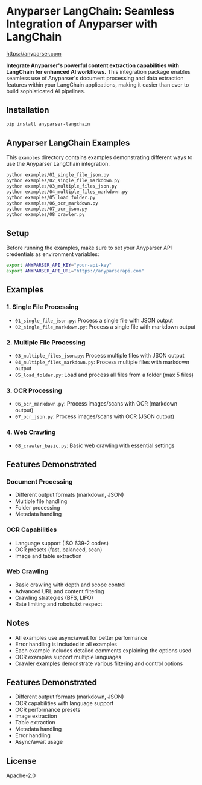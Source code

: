 # Anyparser LangChain: Seamless Integration of Anyparser with LangChain

https://anyparser.com

**Integrate Anyparser's powerful content extraction capabilities with LangChain for enhanced AI workflows.** This integration package enables seamless use of Anyparser's document processing and data extraction features within your LangChain applications, making it easier than ever to build sophisticated AI pipelines.

## Installation

```bash
pip install anyparser-langchain
```

## Anyparser LangChain Examples

This `examples` directory contains examples demonstrating different ways to use the Anyparser LangChain integration.

```bash
python examples/01_single_file_json.py
python examples/02_single_file_markdown.py
python examples/03_multiple_files_json.py
python examples/04_multiple_files_markdown.py
python examples/05_load_folder.py
python examples/06_ocr_markdown.py
python examples/07_ocr_json.py
python examples/08_crawler.py
```

## Setup

Before running the examples, make sure to set your Anyparser API credentials as environment variables:

```bash
export ANYPARSER_API_KEY="your-api-key"
export ANYPARSER_API_URL="https://anyparserapi.com"
```

## Examples

### 1. Single File Processing
- `01_single_file_json.py`: Process a single file with JSON output
- `02_single_file_markdown.py`: Process a single file with markdown output

### 2. Multiple File Processing
- `03_multiple_files_json.py`: Process multiple files with JSON output
- `04_multiple_files_markdown.py`: Process multiple files with markdown output
- `05_load_folder.py`: Load and process all files from a folder (max 5 files)

### 3. OCR Processing
- `06_ocr_markdown.py`: Process images/scans with OCR (markdown output)
- `07_ocr_json.py`: Process images/scans with OCR (JSON output)

### 4. Web Crawling
- `08_crawler_basic.py`: Basic web crawling with essential settings

## Features Demonstrated

### Document Processing
- Different output formats (markdown, JSON)
- Multiple file handling
- Folder processing
- Metadata handling

### OCR Capabilities
- Language support (ISO 639-2 codes)
- OCR presets (fast, balanced, scan)
- Image and table extraction

### Web Crawling
- Basic crawling with depth and scope control
- Advanced URL and content filtering
- Crawling strategies (BFS, LIFO)
- Rate limiting and robots.txt respect

## Notes

- All examples use async/await for better performance
- Error handling is included in all examples
- Each example includes detailed comments explaining the options used
- OCR examples support multiple languages
- Crawler examples demonstrate various filtering and control options

## Features Demonstrated

- Different output formats (markdown, JSON)
- OCR capabilities with language support
- OCR performance presets
- Image extraction
- Table extraction
- Metadata handling
- Error handling
- Async/await usage

## License

Apache-2.0
